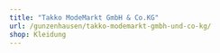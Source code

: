 ```yaml
---
title: "Takko ModeMarkt GmbH & Co.KG"
url: /gunzenhausen/takko-modemarkt-gmbh-und-co-kg/
shop: Kleidung
---
```

